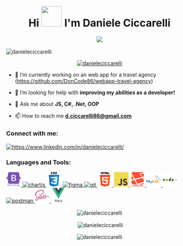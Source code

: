
<h1 align="center">Hi <img src="https://github.com/mitul3737/mitul3737/blob/main/Wave.gif" height="55px" width="55px"> I'm Daniele Ciccarelli </h1>
<!-- Typing SVG by DenverCoder1 - https://github.com/DenverCoder1/readme-typing-svg -->
<!-- Typing SVG by DenverCoder1 - https://github.com/DenverCoder1/readme-typing-svg -->
<p align="center">
<!--   <a href="https://github.com/DenverCoder1/readme-typing-svg"> -->
    <img src="https://readme-typing-svg.herokuapp.com?color=E22FE4&width=380&height=85&lines=Nice+To+Meet+You+...;I'm+a+web+developer+from+Italy;I+hope+you+will+find...;my+profile+interesting...&center=true"></a>

</p>


<p align="left"> <img src="https://komarev.com/ghpvc/?username=DonCode86&label=Profile%20views&color=0e75b6&style=flat" alt="danieleciccarelli" /> </p>

<p align="center"> <a href="https://github.com/DonCode86/github-profile-trophy"><img src="https://github-profile-trophy.vercel.app/?username=DonCode86" alt="danieleciccarelli" /></a> </p>

- 🔭 I’m currently working on an web app for a travel agency (https://github.com/DonCode86/webapp-travel-agency)

- 🤝 I’m looking for help with **improving my abilities as a developer!**

- 💬 Ask me about **JS, C#, .Net, OOP**

- 📫 How to reach me **d.ciccarelli86@gmail.com**


<h3 align="left">Connect with me:</h3>
<p align="left">
<a href="https://www.linkedin.com/in/danieleciccarelli/)" target="blank"><img align="center" src="https://raw.githubusercontent.com/rahuldkjain/github-profile-readme-generator/master/src/images/icons/Social/linked-in-alt.svg" alt="https://www.linkedin.com/in/danieleciccarelli/" height="30" width="40" /></a>
</p>

<h3 align="left">Languages and Tools:</h3>
<p align="left"> <a href="https://getbootstrap.com" target="_blank" rel="noreferrer"> <img src="https://raw.githubusercontent.com/devicons/devicon/master/icons/bootstrap/bootstrap-plain-wordmark.svg" alt="bootstrap" width="40" height="40"/> </a> <a href="https://www.chartjs.org" target="_blank" rel="noreferrer"> <img src="https://www.chartjs.org/media/logo-title.svg" alt="chartjs" width="40" height="40"/> </a> <a href="https://www.w3schools.com/css/" target="_blank" rel="noreferrer"> <img src="https://raw.githubusercontent.com/devicons/devicon/master/icons/css3/css3-original-wordmark.svg" alt="css3" width="40" height="40"/> </a> <a href="https://www.figma.com/" target="_blank" rel="noreferrer"> <img src="https://www.vectorlogo.zone/logos/figma/figma-icon.svg" alt="figma" width="40" height="40"/> </a> <a href="https://git-scm.com/" target="_blank" rel="noreferrer"> <img src="https://www.vectorlogo.zone/logos/git-scm/git-scm-icon.svg" alt="git" width="40" height="40"/> </a> <a href="https://www.w3.org/html/" target="_blank" rel="noreferrer"> <img src="https://raw.githubusercontent.com/devicons/devicon/master/icons/html5/html5-original-wordmark.svg" alt="html5" width="40" height="40"/> </a> <a href="https://developer.mozilla.org/en-US/docs/Web/JavaScript" target="_blank" rel="noreferrer"> <img src="https://raw.githubusercontent.com/devicons/devicon/master/icons/javascript/javascript-original.svg" alt="javascript" width="40" height="40"/> </a> <a href="https://laravel.com/" target="_blank" rel="noreferrer"> <img src="https://raw.githubusercontent.com/devicons/devicon/master/icons/laravel/laravel-plain-wordmark.svg" alt="laravel" width="40" height="40"/> </a> <a href="https://www.mysql.com/" target="_blank" rel="noreferrer"> <img src="https://raw.githubusercontent.com/devicons/devicon/master/icons/mysql/mysql-original-wordmark.svg" alt="mysql" width="40" height="40"/> </a> <a href="https://nodejs.org" target="_blank" rel="noreferrer"> <img src="https://raw.githubusercontent.com/devicons/devicon/master/icons/nodejs/nodejs-original-wordmark.svg" alt="nodejs" width="40" height="40"/> </a> <a href="https://postman.com" target="_blank" rel="noreferrer"> <img src="https://www.vectorlogo.zone/logos/getpostman/getpostman-icon.svg" alt="postman" width="40" height="40"/> </a> <a href="https://sass-lang.com" target="_blank" rel="noreferrer"> <img src="https://raw.githubusercontent.com/devicons/devicon/master/icons/sass/sass-original.svg" alt="sass" width="40" height="40"/> </a> <a href="https://vuejs.org/" target="_blank" rel="noreferrer"> <img src="https://raw.githubusercontent.com/devicons/devicon/master/icons/vuejs/vuejs-original-wordmark.svg" alt="vuejs" width="40" height="40"/> </a> </p>

<p align="center"><img align="center" src="https://github-readme-stats.vercel.app/api/top-langs?username=DonCode86&show_icons=true&locale=en&layout=compact" alt="danieleciccarelli" /></p>

<p align="center">&nbsp;<img align="center" src="https://github-readme-stats.vercel.app/api?username=DonCode86&show_icons=true&locale=en" alt="danieleciccarelli" /></p>

<p align="center"><img align="center" src="https://github-readme-streak-stats.herokuapp.com/?user=DonCode86&" alt="danieleciccarelli" /></p>

